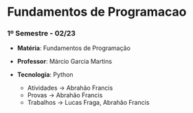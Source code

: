 # Fundamentos de Programacao
### 1º Semestre - 02/23
  * **Matéria**: Fundamentos de Programação
  * **Professor**: Márcio Garcia Martins
  * **Tecnologia**: Python

    - Atividades -> Abrahão Francis
    - Provas     -> Abrahão Francis
    - Trabalhos  -> Lucas Fraga, Abrahão Francis
